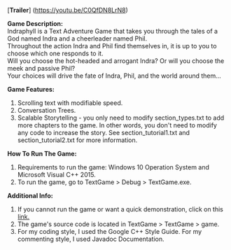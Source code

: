 [**Trailer**] (https://youtu.be/C0QfDN8LrN8)  

**Game Description:**  
Indraphyll is a Text Adventure Game that takes you through the tales of a God named Indra and a cheerleader named Phil.  
Throughout the action Indra and Phil find themselves in, it is up to you to choose which one responds to it.  
Will you choose the hot-headed and arrogant Indra? Or will you choose the meek and passive Phil?  
Your choices will drive the fate of Indra, Phil, and the world around them...   

**Game Features:**  
1. Scrolling text with modifiable speed.  
2. Conversation Trees.  
3. Scalable Storytelling - you only need to modify section_types.txt to add more chapters to the game. In other words, you don't need to modify any code to increase the story. See section_tutorial1.txt and section_tutorial2.txt for more information.  

**How To Run The Game:**  
1. Requirements to run the game: Windows 10 Operation System and Microsoft Visual C++ 2015.  
2. To run the game, go to TextGame > Debug > TextGame.exe.  

**Additional Info:**  
1. If you cannot run the game or want a quick demonstration, click on this [link.](http://youtu.be/4MKtKoH0iCg?hd=1)  
2. The game's source code is located in TextGame > TextGame > game.  
3. For my coding style, I used the Google C++ Style Guide. For my commenting style, I used Javadoc Documentation.  
